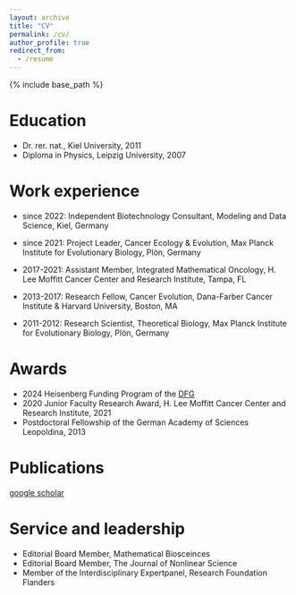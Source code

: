 ```yaml
---
layout: archive
title: "CV"
permalink: /cv/
author_profile: true
redirect_from:
  - /resume
---
```


{% include base_path %}

Education
======
* Dr. rer. nat., Kiel University, 2011
* Diploma in Physics, Leipzig University, 2007

Work experience
======
* since 2022: Independent Biotechnology Consultant, Modeling and Data Science, Kiel, Germany

* since 2021: Project Leader, Cancer Ecology & Evolution, Max Planck Institute for Evolutionary Biology, Plön, Germany

* 2017-2021: Assistant Member, Integrated Mathematical Oncology, H. Lee Moffitt Cancer Center and Research Institute, Tampa, FL

* 2013-2017: Research Fellow, Cancer Evolution, Dana-Farber Cancer Institute & Harvard University, Boston, MA

* 2011-2012: Research Scientist, Theoretical Biology, Max Planck Institute for Evolutionary Biology, Plön, Germany

Awards
======
* 2024 Heisenberg Funding Program of the [DFG](https://www.dfg.de/en/research-funding/funding-opportunities/programmes/individual/heisenberg)
* 2020 Junior Faculty Research Award, H. Lee Moffitt Cancer Center and Research Institute, 2021
* Postdoctoral Fellowship of the German Academy of Sciences Leopoldina, 2013

Publications
======
  [google scholar](https://scholar.google.com/citations?hl=en&user=pSwR6EoAAAAJ)
  
Service and leadership
======
* Editorial Board Member, Mathematical Biosceinces
* Editorial Board Member, The Journal of Nonlinear Science
* Member of the Interdisciplinary Expertpanel, Research Foundation Flanders
